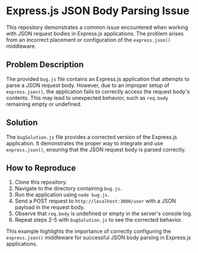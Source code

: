 # Express.js JSON Body Parsing Issue

This repository demonstrates a common issue encountered when working with JSON request bodies in Express.js applications. The problem arises from an incorrect placement or configuration of the `express.json()` middleware.

## Problem Description

The provided `bug.js` file contains an Express.js application that attempts to parse a JSON request body. However, due to an improper setup of `express.json()`, the application fails to correctly access the request body's contents. This may lead to unexpected behavior, such as `req.body` remaining empty or undefined.

## Solution

The `bugSolution.js` file provides a corrected version of the Express.js application. It demonstrates the proper way to integrate and use `express.json()`, ensuring that the JSON request body is parsed correctly.

## How to Reproduce

1. Clone this repository.
2. Navigate to the directory containing `bug.js`.
3. Run the application using `node bug.js`.
4. Send a POST request to `http://localhost:3000/user` with a JSON payload in the request body.
5. Observe that `req.body` is undefined or empty in the server's console log.
6. Repeat steps 2-5 with `bugSolution.js` to see the corrected behavior.

This example highlights the importance of correctly configuring the `express.json()` middleware for successful JSON body parsing in Express.js applications.